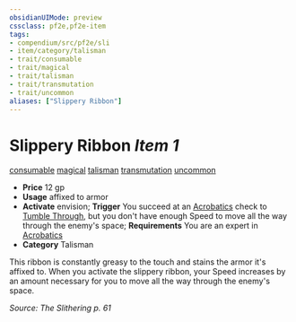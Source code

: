 ```yaml
---
obsidianUIMode: preview
cssclass: pf2e,pf2e-item
tags:
- compendium/src/pf2e/sli
- item/category/talisman
- trait/consumable
- trait/magical
- trait/talisman
- trait/transmutation
- trait/uncommon
aliases: ["Slippery Ribbon"]
---
```

# Slippery Ribbon *Item 1*  
[consumable](rules/traits/consumable.md)  [magical](rules/traits/magical.md)  [talisman](rules/traits/talisman.md)  [transmutation](rules/traits/transmutation.md)  [uncommon](rules/traits/uncommon.md)  

- **Price** 12 gp
- **Usage** affixed to armor
- **Activate** envision; **Trigger** You succeed at an [Acrobatics](compendium/skills.md#Acrobatics) check to [Tumble Through](rules/actions/tumble-through.md), but you don't have enough Speed to move all the way through the enemy's space; **Requirements** You are an expert in [Acrobatics](compendium/skills.md#Acrobatics)
- **Category** Talisman

This ribbon is constantly greasy to the touch and stains the armor it's affixed to. When you activate the slippery ribbon, your Speed increases by an amount necessary for you to move all the way through the enemy's space.

*Source: The Slithering p. 61*